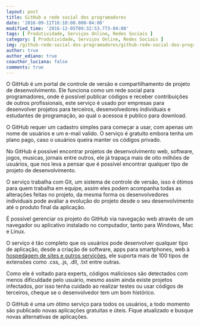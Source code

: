 ```yaml
---
layout: post
title: GitHub a rede social dos programadores
date: '2016-09-11T16:10:00.000-04:00'
modified_time: '2016-12-05T09:32:53.773-04:00'
tags: [ Produtividade, Serviços Online, Redes Sociais ]
category: [ Produtividade, Serviços Online, Redes Sociais ]
img: /github-rede-social-dos-programadores/github-rede-social-dos-programadores.jpg
author: true
author_ediano: true
coauthor_luciana: false
comments: true
---
```


O GitHub é um portal de controle de versão e compartilhamento de projeto de desenvolvimento. Ele funciona como um rede social para programadores, onde é possível publicar códigos e receber contribuições de outros profissionais, este serviço é usado por empresas para desenvolver projetos para terceiros, desenvolvedores individuais e estudantes de programação, ao qual o acessoa é publico para download.

O GitHub requer um cadastro simples para começar a usar, com apenas um nome de usuários e um e-mail valido. O serviço é gratuito embora tenha um plano pago, caso o usuários queira manter os códigos privado.

No GitHub é possível encontrar projetos de desenvolvimento web, software, jogos, musicas, jornais entre outros, ele já trapaça mais de oito milhões de usuários, que nos leva a pensar que é possível encontrar qualquer tipo de projeto de desenvolvimento.

O serviço trabalha com Git, um sistema de controle de versão, isso é ótimos para quem trabalha em equipe, assim eles podem acompanha todas as alterações feitas no projeto, da mesma forma os desenvolvedores individuais pode avaliar a evolução do projeto desde o seu desenvolvimento até o produto final da aplicação.

É possível gerenciar os projeto do GitHub via navegação web através de um navegador ou aplicativo instalado no computador, tanto para Windows, Mac e Linux.

O serviço é tão completo que os usuários pode desenvolver qualquer tipo de aplicação, desde a criação de software, apps para smartphones, web à <a href="http://www.insideblock.com/post/como-hospedar-arquivos-css-e-js-no.html" target="_blank">hospedagem de sites e outros servições</a>, ele suporta mais de 100 tipos de extensões como .css, .js, .dll, .txt entre outras.

Como ele é voltado para experts, códigos maliciosos são detectados com menos dificuldade pelo usuário, mesmo assim ainda existe projetos infectados, por isso tenha cuidado ao realizar testes ou usar códigos de terceiros, cheque se o desenvolvedor tem um bom histórico.

O GitHub é uma um ótimo serviço para todos os usuários, a todo momento são publicado novas aplicações gratuitas e úteis. Fique atualizado e busque novas alternativas de aplicações.